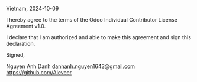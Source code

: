 Vietnam, 2024-10-09

I hereby agree to the terms of the Odoo Individual Contributor License
Agreement v1.0.

I declare that I am authorized and able to make this agreement and sign this
declaration.

Signed,

Nguyen Anh Danh danhanh.nguyen1643@gmail.com https://github.com/Aleveer
